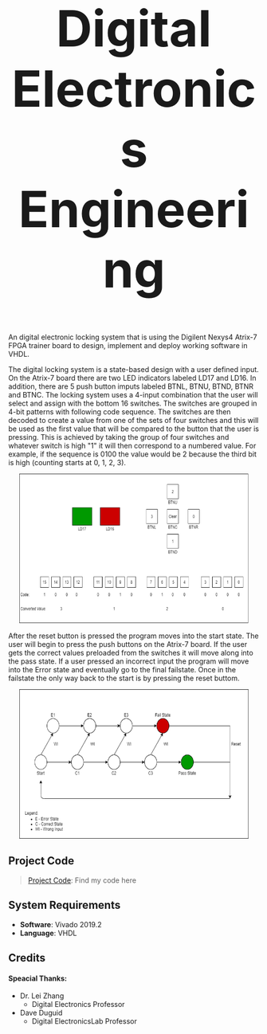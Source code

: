 <h1 align="center" style="font-size:100px" >
  Digital Electronics Engineering
</h1>

An digital electronic locking system that is using the Digilent Nexys4 Atrix-7 FPGA trainer board to design, implement and deploy working software in VHDL.

The digital locking system is a state-based design with a user defined input. On the Atrix-7 board there are two LED indicators labeled LD17 and LD16. In addition, there are 5 push button imputs labeled BTNL, BTNU, BTND, BTNR and BTNC. The locking system uses a 4-input combination that the user will select and assign with the bottom 16 switches. The switches are grouped in 4-bit patterns with following code sequence. The switches are then decoded to create a value from one of the sets of four switches and this will be used as the first value that will be compared to the button that the user is pressing. This is achieved by taking the group of four switches and whatever switch is high "1"  it will then correspond to a numbered value. For example, if the sequence is 0100 the value would be 2 because the third bit is high (counting starts at 0, 1, 2, 3). 

<p align="center">
  <img width="460" height="300" src="384Images/boardDiagram.png">
</p>

After the reset button is pressed the program moves into the start state. The user will begin to press the push buttons on the Atrix-7 board. If the user gets the correct values preloaded from the switches it will move along into the pass state. If a user pressed an incorrect input the program will move into the Error state and eventually go to the final failstate. Once in the failstate the only way back to the start is by pressing the reset buttom.

<p align="center">
  <img width="460" height="300" src="384Images/stateDiagram.png">
</p>


## Project Code
> [Project Code](DesignProject.vhd): Find my code here

## System Requirements
- **Software**: Vivado 2019.2
- **Language**: VHDL

## Credits
#### Speacial Thanks:
- Dr. Lei Zhang
  - Digital Electronics Professor
- Dave Duguid
  - Digital ElectronicsLab Professor
